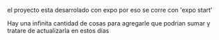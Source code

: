 el proyecto esta desarrolado con expo por eso se corre con 'expo start'

Hay una infinita cantidad de cosas para agregarle que podrian sumar y tratare de actualizarla en estos dias
